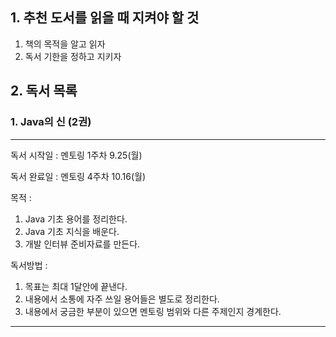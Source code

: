 
## 1. 추천 도서를 읽을 때 지켜야 할 것

1. 책의 목적을 알고 읽자 
2. 독서 기한을 정하고 지키자



## 2. 독서 목록 
### 1. Java의 신 (2권)
----
독서 시작일 : 
멘토링 1주차 9.25(월)

독서 완료일 :
멘토링 4주차 10.16(월)

목적 : 
1. Java 기초 용어를 정리한다.
2. Java 기초 지식을 배운다.
3. 개발 인터뷰 준비자료를 만든다. 

독서방법 : 
1. 목표는 최대 1달안에 끝낸다.
2. 내용에서 소통에 자주 쓰일 용어들은 별도로 정리한다. 
3. 내용에서 궁금한 부분이 있으면 멘토링 범위와 다른 주제인지 경계한다. 
---